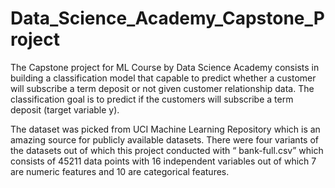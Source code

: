 # Data_Science_Academy_Capstone_Project

The Capstone project for ML Course by Data Science Academy consists in building a classification model that capable to predict whether a customer will subscribe a term deposit or not given customer relationship data. The classification goal is to predict if the customers will subscribe a term deposit (target variable y).

The dataset was picked from UCI Machine Learning Repository which is an amazing source for publicly available datasets. There were four variants of the datasets out of which this project conducted with “ bank-full.csv” which consists of 45211 data points with 16 independent variables out of which 7 are numeric features and 10 are categorical features. 
